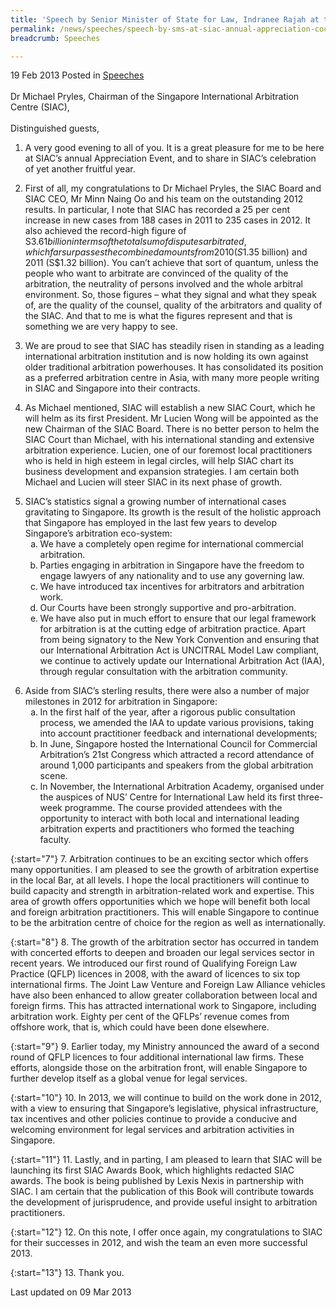 ```yaml
---
title: 'Speech by Senior Minister of State for Law, Indranee Rajah at the Singapore International Arbitration Centre''s Annual Appreciation Cocktail Reception'
permalink: /news/speeches/speech-by-sms-at-siac-annual-appreciation-cocktail/
breadcrumb: Speeches

---
```



19 Feb 2013 Posted in [Speeches](/news/speeches)
<br>  
Dr Michael Pryles, Chairman of the Singapore International Arbitration Centre (SIAC),
<br>  
Distinguished guests,
<br>


1. A very good evening to all of you.  It is a great pleasure for me to be here at SIAC’s annual Appreciation Event, and to share in SIAC’s celebration of yet another fruitful year.

2. First of all, my congratulations to Dr Michael Pryles, the SIAC Board and SIAC CEO, Mr Minn Naing Oo and his team on the outstanding 2012 results. In particular, I note that SIAC has recorded a 25 per cent increase in new cases from 188 cases in 2011 to 235 cases in 2012.  It also achieved the record-high figure of S$3.61 billion in terms of the total sum of disputes arbitrated, which far surpasses the combined amounts from 2010 (S$1.35 billion) and 2011 (S$1.32 billion). You can’t achieve that sort of quantum, unless the people who want to arbitrate are convinced of the quality of the arbitration, the neutrality of persons involved and the whole arbitral environment. So, those figures – what they signal and what they speak of, are the quality of the counsel, quality of the arbitrators and quality of the SIAC. And that to me is what the figures represent and that is something we are very happy to see.

3. We are proud to see that SIAC has steadily risen in standing as a leading international arbitration institution and is now holding its own against older traditional arbitration powerhouses.  It has consolidated its position as a preferred arbitration centre in Asia, with many more people writing in SIAC and Singapore into their contracts.

4. As Michael mentioned, SIAC will establish a new SIAC Court, which he will helm as its first President.  Mr Lucien Wong will be appointed as the new Chairman of the SIAC Board. There is no better person to helm the SIAC Court than Michael, with his international standing and extensive arbitration experience. Lucien, one of our foremost local practitioners who is held in high esteem in legal circles, will help SIAC chart its business development and expansion strategies. I am certain both Michael and Lucien will steer SIAC in its next phase of growth. 

<ol start="5">
<li> SIAC’s statistics signal a growing number of international cases gravitating to Singapore. Its growth is the result of the holistic approach that Singapore has employed in the last few years to develop Singapore’s arbitration eco-system:

<ol style="list-style-type: lower-alpha">
<li>We have a completely open regime for international commercial arbitration. </li>
<li>Parties engaging in arbitration in Singapore have the freedom to engage lawyers of any nationality and to use any governing law. </li>
<li>We have introduced tax incentives for arbitrators and arbitration work. </li>
<li> Our Courts have been strongly supportive and pro-arbitration. </li>
<li>We have also put in much effort to ensure that our legal framework for arbitration is at the cutting edge of arbitration practice. Apart from being signatory to the New York Convention and ensuring that our International Arbitration Act is UNCITRAL Model Law compliant, we continue to actively update our International Arbitration Act (IAA), through regular consultation with the arbitration community. </li>
</ol>
</li>
</ol>

<ol start="6">
<li>Aside from SIAC’s sterling results, there were also a number of major milestones in 2012 for arbitration in Singapore:

<ol style="list-style-type: lower-alpha">
<li> In the first half of the year, after a rigorous public consultation process, we amended the IAA to update various provisions, taking into account practitioner feedback and international developments;</li>
<li> In June, Singapore hosted the International Council for Commercial Arbitration’s 21st Congress which attracted a record attendance of around 1,000 participants and speakers from the global arbitration scene.</li>
<li> In November, the International Arbitration Academy, organised under the auspices of NUS’ Centre for International Law held its first three-week programme.  The course provided attendees with the opportunity to interact with both local and international leading arbitration experts and practitioners who formed the teaching faculty.</li>
</ol>

</li>
</ol>

{:start="7"}
7. Arbitration continues to be an exciting sector which offers many opportunities. I am pleased to see the growth of arbitration expertise in the local Bar, at all levels. I hope the local practitioners will continue to build capacity and strength in arbitration-related work and expertise. This area of growth offers opportunities which we hope will benefit both local and foreign arbitration practitioners. This will enable Singapore to continue to be the arbitration centre of choice for the region as well as internationally. 

{:start="8"}
8. The growth of the arbitration sector has occurred in tandem with concerted efforts to deepen and broaden our legal services sector in recent years.  We introduced our first round of Qualifying Foreign Law Practice (QFLP) licences in 2008, with the award of licences to six top international firms. The Joint Law Venture and Foreign Law Alliance vehicles have also been enhanced to allow greater collaboration between local and foreign firms.  This has attracted international work to Singapore, including arbitration work.  Eighty per cent of the QFLPs’ revenue comes from offshore work, that is, which could have been done elsewhere.  

{:start="9"}
9. Earlier today, my Ministry announced the award of a second round of QFLP licences to four additional international law firms.  These efforts, alongside those on the arbitration front, will enable Singapore to further develop itself as a global venue for legal services.

{:start="10"}
10. In 2013, we will continue to build on the work done in 2012, with a view to ensuring that Singapore’s legislative, physical infrastructure, tax incentives and other policies continue to provide a conducive and welcoming environment for legal services and arbitration activities in Singapore.

{:start="11"}
11. Lastly, and in parting, I am pleased to learn that SIAC will be launching its first SIAC Awards Book, which highlights redacted SIAC awards.  The book is being published by Lexis Nexis in partnership with SIAC. I am certain that the publication of this Book will contribute towards the development of jurisprudence, and provide useful insight to arbitration practitioners.

{:start="12"}
12. On this note, I offer once again, my congratulations to SIAC for their successes in 2012, and wish the team an even more successful 2013.

{:start="13"}
13. Thank you.

<p class="right-side-updated">Last updated on 09 Mar 2013</p> 
